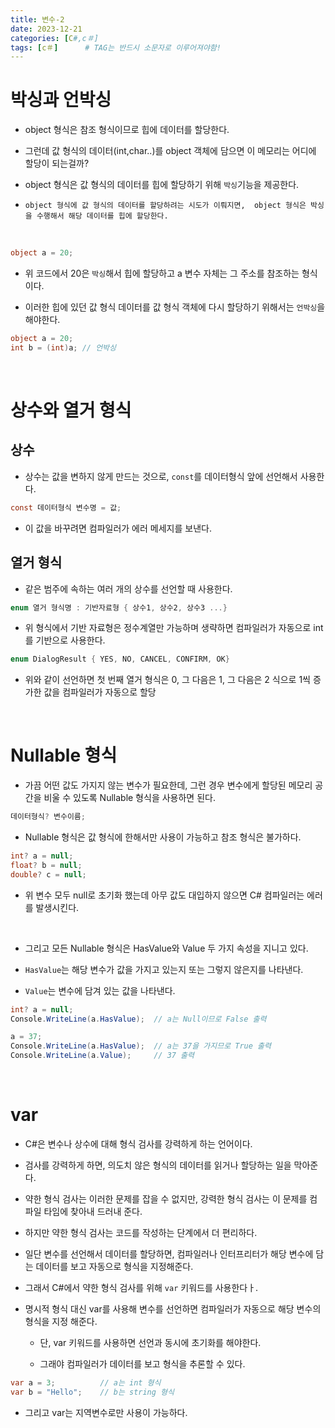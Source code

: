```yaml
---
title: 변수-2
date: 2023-12-21
categories: [C#,c＃]
tags: [c＃]		# TAG는 반드시 소문자로 이루어져야함!
---
```


# 박싱과 언박싱

* object 형식은 참조 형식이므로 힙에 데이터를 할당한다.

* 그런데 값 형식의 데이터(int,char..)를 object 객체에 담으면 이 메모리는 어디에 할당이 되는걸까?

* object 형식은 값 형식의 데이터를 힙에 할당하기 위해 `박싱`기능을 제공한다.

* `object 형식에 값 형식의 데이터를 할당하려는 시도가 이뤄지면,  object 형식은 박싱을 수행해서 해당 데이터를 힙에 할당한다.`


<br>

```c#
object a = 20;
```

* 위 코드에서 20은 `박싱`해서 힙에 할당하고 a 변수 자체는 그 주소를 참조하는 형식이다.

* 이러한 힙에 있던 값 형식 데이터를 값 형식 객체에 다시 할당하기 위해서는 `언박싱`을 해야한다.

```c#
object a = 20;
int b = (int)a; // 언박싱
```

<br>

# 상수와 열거 형식


## 상수

* 상수는 값을 변하지 않게 만드는 것으로, `const`를 데이터형식 앞에 선언해서 사용한다.

```c#
const 데이터형식 변수명 = 값;
```

* 이 값을 바꾸려면 컴파일러가 에러 메세지를 보낸다.


## 열거 형식

* 같은 범주에 속하는 여러 개의 상수를 선언할 때 사용한다.

```c#
enum 열거 형식명 : 기반자료형 { 상수1, 상수2, 상수3 ...}
```

* 위 형식에서 기반 자료형은 정수계열만 가능하며 생략하면 컴파일러가 자동으로 int를 기반으로 사용한다.

```c#
enum DialogResult { YES, NO, CANCEL, CONFIRM, OK}
```

* 위와 같이 선언하면 첫 번째 열거 형식은 0, 그 다음은 1, 그 다음은 2
  식으로 1씩 증가한 값을 컴파일러가 자동으로 할당

<br>

# Nullable 형식

* 가끔 어떤 값도 가지지 않는 변수가 필요한데, 그런 경우 변수에게 할당된 메모리 공간을 비울 수 있도록 Nullable 형식을 사용하면 된다.

```c#
데이터형식? 변수이름;
```

* Nullable 형식은 값 형식에 한해서만 사용이 가능하고 참조 형식은 불가하다.

```c#
int? a = null;
float? b = null;
double? c = null;
```

* 위 변수 모두 null로 초기화 했는데 아무 값도 대입하지 않으면 C# 컴파일러는 에러를 발생시킨다.

<br>

* 그리고 모든 Nullable 형식은 HasValue와 Value 두 가지 속성을 지니고 있다.

* `HasValue`는 해당 변수가 값을 가지고 있는지 또는 그렇지 않은지를 나타낸다.

* `Value`는 변수에 담겨 있는 값을 나타낸다.

```c#
int? a = null;
Console.WriteLine(a.HasValue);  // a는 Null이므로 False 출력

a = 37;
Console.WriteLine(a.HasValue);  // a는 37을 가지므로 True 출력
Console.WriteLine(a.Value);     // 37 출력
```


<br>

# var 

* C#은 변수나 상수에 대해 형식 검사를 강력하게 하는 언어이다.

* 검사를 강력하게 하면, 의도치 않은 형식의 데이터를 읽거나 할당하는 일을 막아준다.

* 약한 형식 검사는 이러한 문제를 잡을 수 없지만, 강력한 형식 검사는 이 문제를 컴파일 타임에 찾아내 드러내 준다.

* 하지만 약한 형식 검사는 코드를 작성하는 단계에서 더 편리하다.

* 일단 변수를 선언해서 데이터를 할당하면, 컴파일러나 인터프리터가 해당 변수에 담는 데이터를 보고 자동으로 형식을 지정해준다.

* 그래서 C#에서 약한 형식 검사를 위해 `var` 키워드를 사용한다ㅏ.

* 명시적 형식 대신 var를 사용해 변수를 선언하면 컴파일러가 자동으로 해당 변수의 형식을 지정 해준다.

  * 단, var 키워드를 사용하면 선언과 동시에 초기화를 해야한다.

  * 그래야 컴파일러가 데이터를 보고 형식을 추론할 수 있다.

```c#
var a = 3;          // a는 int 형식
var b = "Hello";    // b는 string 형식
```

* 그리고 var는 지역변수로만 사용이 가능하다.


